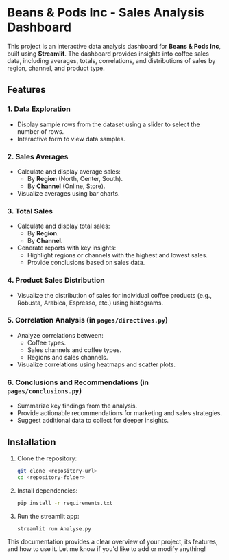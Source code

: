 # Beans & Pods Inc - Sales Analysis Dashboard

This project is an interactive data analysis dashboard for **Beans & Pods Inc**, built using **Streamlit**. The dashboard provides insights into coffee sales data, including averages, totals, correlations, and distributions of sales by region, channel, and product type.

## Features

### 1. Data Exploration
- Display sample rows from the dataset using a slider to select the number of rows.
- Interactive form to view data samples.

### 2. Sales Averages
- Calculate and display average sales:
  - By **Region** (North, Center, South).
  - By **Channel** (Online, Store).
- Visualize averages using bar charts.

### 3. Total Sales
- Calculate and display total sales:
  - By **Region**.
  - By **Channel**.
- Generate reports with key insights:
  - Highlight regions or channels with the highest and lowest sales.
  - Provide conclusions based on sales data.

### 4. Product Sales Distribution
- Visualize the distribution of sales for individual coffee products (e.g., Robusta, Arabica, Espresso, etc.) using histograms.

### 5. Correlation Analysis (in `pages/directives.py`)
- Analyze correlations between:
  - Coffee types.
  - Sales channels and coffee types.
  - Regions and sales channels.
- Visualize correlations using heatmaps and scatter plots.

### 6. Conclusions and Recommendations (in `pages/conclusions.py`)
- Summarize key findings from the analysis.
- Provide actionable recommendations for marketing and sales strategies.
- Suggest additional data to collect for deeper insights.

## Installation

1. Clone the repository:
   ```bash
   git clone <repository-url>
   cd <repository-folder>

2. Install dependencies:
   ```bash
   pip install -r requirements.txt

3. Run the streamlit app:
   ```bash
   streamlit run Analyse.py

This documentation provides a clear overview of your project, its features, and how to use it. Let me know if you'd like to add or modify anything!
